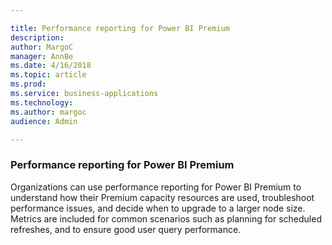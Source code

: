 ```yaml
---

title: Performance reporting for Power BI Premium
description: 
author: MargoC
manager: AnnBe
ms.date: 4/16/2018
ms.topic: article
ms.prod: 
ms.service: business-applications
ms.technology: 
ms.author: margoc
audience: Admin

---
```

### Performance reporting for Power BI Premium



Organizations can use performance reporting for Power BI Premium to understand
how their Premium capacity resources are used, troubleshoot performance issues,
and decide when to upgrade to a larger node size. Metrics are included for
common scenarios such as planning for scheduled refreshes, and to ensure good
user query performance.



